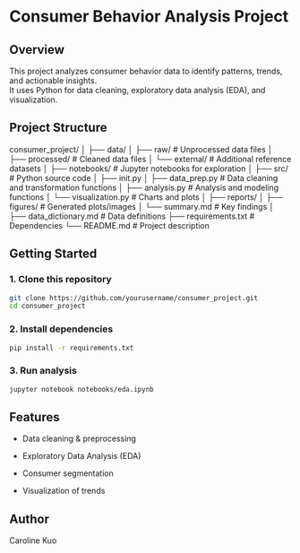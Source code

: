 # Consumer Behavior Analysis Project

## Overview
This project analyzes consumer behavior data to identify patterns, trends, and actionable insights.  
It uses Python for data cleaning, exploratory data analysis (EDA), and visualization.

## Project Structure
consumer_project/
│
├── data/
│ ├── raw/ # Unprocessed data files
│ ├── processed/ # Cleaned data files
│ └── external/ # Additional reference datasets
│
├── notebooks/ # Jupyter notebooks for exploration
│
├── src/ # Python source code
│ ├── init.py
│ ├── data_prep.py # Data cleaning and transformation functions
│ ├── analysis.py # Analysis and modeling functions
│ └── visualization.py # Charts and plots
│
├── reports/
│ ├── figures/ # Generated plots/images
│ └── summary.md # Key findings
│
├── data_dictionary.md # Data definitions
├── requirements.txt # Dependencies
└── README.md # Project description

## Getting Started

### 1. Clone this repository
```bash
git clone https://github.com/yourusername/consumer_project.git
cd consumer_project
```
### 2. Install dependencies
```bash
pip install -r requirements.txt
```
### 3. Run analysis
```bash
jupyter notebook notebooks/eda.ipynb
```

## Features
- Data cleaning & preprocessing

- Exploratory Data Analysis (EDA)

- Consumer segmentation

- Visualization of trends

## Author
Caroline Kuo
